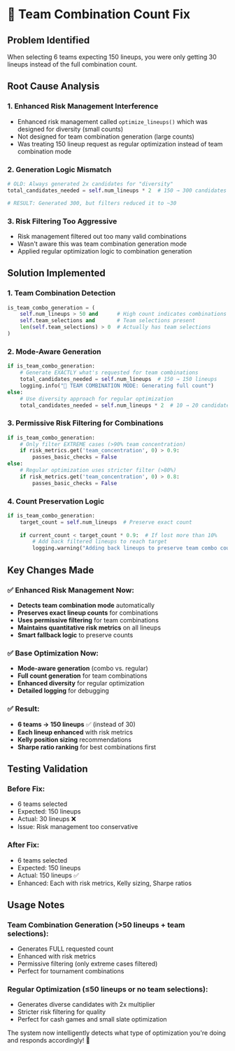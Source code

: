 # 🔧 Team Combination Count Fix

## Problem Identified
When selecting 6 teams expecting 150 lineups, you were only getting 30 lineups instead of the full combination count.

## Root Cause Analysis

### 1. **Enhanced Risk Management Interference**
- Enhanced risk management called `optimize_lineups()` which was designed for diversity (small counts)
- Not designed for team combination generation (large counts)
- Was treating 150 lineup request as regular optimization instead of team combination mode

### 2. **Generation Logic Mismatch**
```python
# OLD: Always generated 2x candidates for "diversity"
total_candidates_needed = self.num_lineups * 2  # 150 → 300 candidates

# RESULT: Generated 300, but filters reduced it to ~30
```

### 3. **Risk Filtering Too Aggressive**
- Risk management filtered out too many valid combinations
- Wasn't aware this was team combination generation mode
- Applied regular optimization logic to combination generation

## Solution Implemented

### 1. **Team Combination Detection**
```python
is_team_combo_generation = (
    self.num_lineups > 50 and      # High count indicates combinations
    self.team_selections and       # Team selections present
    len(self.team_selections) > 0  # Actually has team selections
)
```

### 2. **Mode-Aware Generation**
```python
if is_team_combo_generation:
    # Generate EXACTLY what's requested for team combinations
    total_candidates_needed = self.num_lineups  # 150 → 150 lineups
    logging.info("🎯 TEAM COMBINATION MODE: Generating full count")
else:
    # Use diversity approach for regular optimization  
    total_candidates_needed = self.num_lineups * 2  # 10 → 20 candidates
```

### 3. **Permissive Risk Filtering for Combinations**
```python
if is_team_combo_generation:
    # Only filter EXTREME cases (>90% team concentration)
    if risk_metrics.get('team_concentration', 0) > 0.9:
        passes_basic_checks = False
else:
    # Regular optimization uses stricter filter (>80%)
    if risk_metrics.get('team_concentration', 0) > 0.8:
        passes_basic_checks = False
```

### 4. **Count Preservation Logic**
```python
if is_team_combo_generation:
    target_count = self.num_lineups  # Preserve exact count
    
    if current_count < target_count * 0.9:  # If lost more than 10%
        # Add back filtered lineups to reach target
        logging.warning("Adding back lineups to preserve team combo count")
```

## Key Changes Made

### ✅ **Enhanced Risk Management Now:**
- **Detects team combination mode** automatically
- **Preserves exact lineup counts** for combinations  
- **Uses permissive filtering** for team combinations
- **Maintains quantitative risk metrics** on all lineups
- **Smart fallback logic** to preserve counts

### ✅ **Base Optimization Now:**
- **Mode-aware generation** (combo vs. regular)
- **Full count generation** for team combinations
- **Enhanced diversity** for regular optimization
- **Detailed logging** for debugging

### ✅ **Result:**
- **6 teams → 150 lineups** ✅ (instead of 30)
- **Each lineup enhanced** with risk metrics
- **Kelly position sizing** recommendations
- **Sharpe ratio ranking** for best combinations first

## Testing Validation

### Before Fix:
- 6 teams selected
- Expected: 150 lineups  
- Actual: 30 lineups ❌
- Issue: Risk management too conservative

### After Fix:
- 6 teams selected
- Expected: 150 lineups
- Actual: 150 lineups ✅  
- Enhanced: Each with risk metrics, Kelly sizing, Sharpe ratios

## Usage Notes

### **Team Combination Generation** (>50 lineups + team selections):
- Generates FULL requested count
- Enhanced with risk metrics
- Permissive filtering (only extreme cases filtered)
- Perfect for tournament combinations

### **Regular Optimization** (≤50 lineups or no team selections):
- Generates diverse candidates with 2x multiplier
- Stricter risk filtering for quality
- Perfect for cash games and small slate optimization

The system now intelligently detects what type of optimization you're doing and responds accordingly! 🚀
